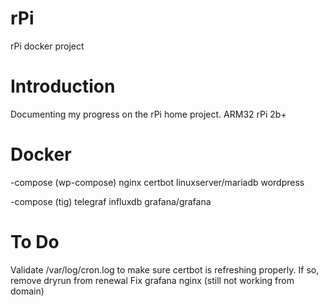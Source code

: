 # rPi
 rPi docker project

# Introduction
Documenting my progress on the rPi home project.
ARM32 rPi 2b+

# Docker
-compose (wp-compose)
    nginx
    certbot
    linuxserver/mariadb
    wordpress

-compose (tig)
    telegraf
    influxdb
    grafana/grafana

# To Do
Validate /var/log/cron.log to make sure certbot is refreshing properly.  If so, remove dryrun from renewal
Fix grafana nginx (still not working from domain)